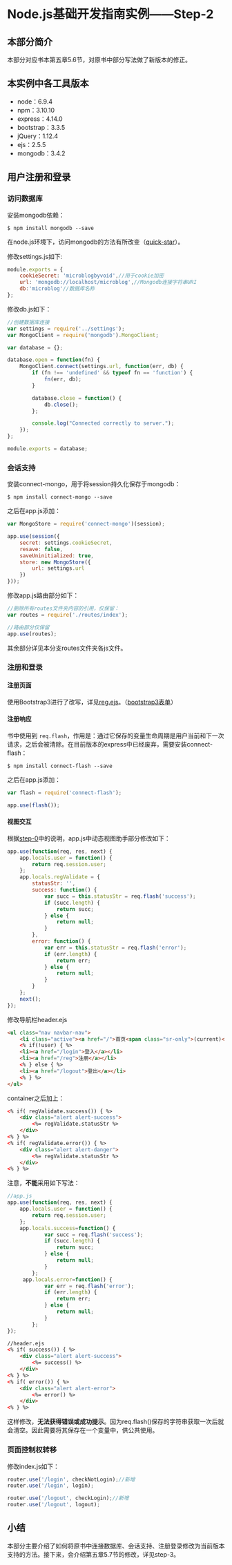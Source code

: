 # Node.js基础开发指南实例——Step-2

## 本部分简介

本部分对应书本第五章5.6节，对原书中部分写法做了新版本的修正。

## 本实例中各工具版本

* node：6.9.4
* npm：3.10.10
* express：4.14.0
* bootstrap：3.3.5
* jQuery：1.12.4
* ejs：2.5.5
* mongodb：3.4.2

## 用户注册和登录

### 访问数据库

安装mongodb依赖：

```
$ npm install mongodb --save
```

在node.js环境下，访问mongodb的方法有所改变（[quick-star](http://mongodb.github.io/node-mongodb-native/2.2/quick-start/quick-start/)）。

修改settings.js如下:

```javascript
module.exports = {
    cookieSecret: 'microblogbyvoid',//用于cookie加密
    url: 'mongodb://localhost/microblog',//Mongodb连接字符串URI
    db:'microblog'//数据库名称
};
```

修改db.js如下：

```javascript
//创建数据库连接
var settings = require('../settings');
var MongoClient = require('mongodb').MongoClient;

var database = {};

database.open = function(fn) {
    MongoClient.connect(settings.url, function(err, db) {
        if (fn !== 'undefined' && typeof fn == 'function') {
            fn(err, db);
        }

        database.close = function() {
            db.close();
        };

        console.log("Connected correctly to server.");
    });
};

module.exports = database;
```

### 会话支持

安装connect-mongo，用于将session持久化保存于mongodb：

```
$ npm install connect-mongo --save
```

之后在app.js添加：

```javascript
var MongoStore = require('connect-mongo')(session);

app.use(session({
    secret: settings.cookieSecret,
    resave: false,
  	saveUninitialized: true,
    store: new MongoStore({
        url: settings.url
    })
}));
```

修改app.js路由部分如下：

```javascript
//删除所有routes文件夹内容的引用，仅保留：
var routes = require('./routes/index');

//路由部分仅保留
app.use(routes);
```

其余部分详见本分支routes文件夹各js文件。

### 注册和登录

#### 注册页面
使用Bootstrap3进行了改写，详见[reg.ejs](https://github.com/lizijie1993/microblog/tree/step-2/views/reg.ejs)。（[bootstrap3表单](http://v3.bootcss.com/css/#forms)）

#### 注册响应
书中使用到 `req.flash`，作用是：通过它保存的变量生命周期是用户当前和下一次请求，之后会被清除。在目前版本的express中已经废弃，需要安装connect-flash：

```
$ npm install connect-flash --save
```

之后在app.js添加：

```javascript
var flash = require('connect-flash');

app.use(flash());
```

#### 视图交互
根据[step-0](https://github.com/lizijie1993/microblog/tree/step-0#视图助手)中的说明，app.js中动态视图助手部分修改如下：

```javascript
app.use(function(req, res, next) {
    app.locals.user = function() {
        return req.session.user;
    };
    app.locals.regValidate = {
        statusStr: '',
        success: function() {
            var succ = this.statusStr = req.flash('success');
            if (succ.length) {
                return succ;
            } else {
                return null;
            }
        },
        error: function() {
            var err = this.statusStr = req.flash('error');
            if (err.length) {
                return err;
            } else {
                return null;
            }
        }
    };
    next();
});
```

修改导航栏header.ejs

```html
<ul class="nav navbar-nav">
    <li class="active"><a href="/">首页<span class="sr-only">(current)</span></a></li>
    <% if(!user) { %>
    <li><a href="/login">登入</a></li>
    <li><a href="/reg">注册</a></li>
    <% } else { %>
    <li><a href="/logout">登出</a></li>
    <% } %>
</ul>
```

container之后加上：

```html
<% if( regValidate.success()) { %>
    <div class="alert alert-success">
        <%= regValidate.statusStr %>
    </div>
<% } %>
<% if( regValidate.error()) { %>
    <div class="alert alert-danger">
        <%= regValidate.statusStr %>
    </div>
<% } %>
```

注意，**不能**采用如下写法：

```javascript
//app.js
app.use(function(req, res, next) {
    app.locals.user = function() {
        return req.session.user;
    };
    app.locals.success=function() {
            var succ = req.flash('success');
            if (succ.length) {
                return succ;
            } else {
                return null;
            }
        };
     app.locals.error=function() {
            var err = req.flash('error');
            if (err.length) {
                return err;
            } else {
                return null;
            }
        };
});
```

```html
//header.ejs
<% if( success()) { %>
    <div class="alert alert-success">
        <%= success() %>
    </div>
<% } %>
<% if( error()) { %>
    <div class="alert alert-error">
        <%= error() %>
    </div>
<% } %>
```

这样修改，**无法获得错误或成功提示**。因为req.flash()保存的字符串获取一次后就会清空。因此需要将其保存在一个变量中，供公共使用。

### 页面控制权转移
修改index.js如下：

```javascript
router.use('/login', checkNotLogin);//新增
router.use('/login', login);

router.use('/logout', checkLogin);//新增
router.use('/logout', logout);
```

## 小结
本部分主要介绍了如何将原书中连接数据库、会话支持、注册登录修改为当前版本支持的方法。接下来，会介绍第五章5.7节的修改，详见step-3。